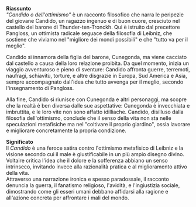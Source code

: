 **Riassunto**  
_"Candido o dell'ottimismo"_ è un racconto filosofico che narra le peripezie del giovane Candido, un ragazzo ingenuo e di buon cuore, cresciuto nel castello del barone di Thunder-ten-Tronckh. Qui è istruito dal precettore Pangloss, un ottimista radicale seguace della filosofia di Leibniz, che sostiene che viviamo nel "migliore dei mondi possibili" e che "tutto va per il meglio".

Candido si innamora della figlia del barone, Cunegonda, ma viene cacciato dal castello a causa della loro relazione proibita. Da quel momento, inizia un viaggio avventuroso e pieno di sventure: Candido affronta guerre, terremoti, naufragi, schiavitù, torture, e altre disgrazie in Europa, Sud America e Asia, sempre accompagnato dall'idea che tutto avvenga per il meglio, secondo l'insegnamento di Pangloss.

Alla fine, Candido si riunisce con Cunegonda e altri personaggi, ma scopre che la realtà è ben diversa dalle sue aspettative: Cunegonda è invecchiata e imbruttita, e le loro vite non sono affatto idilliache. Candido, disilluso dalla filosofia dell'ottimismo, conclude che il senso della vita non sta nelle speculazioni metafisiche ma nel "coltivare il proprio giardino", ossia lavorare e migliorare concretamente la propria condizione.

**Significato**  
Il _Candido_ è una feroce satira contro l'ottimismo metafisico di Leibniz e la visione secondo cui il male è giustificabile in un più ampio disegno divino. Voltaire critica l'idea che il dolore e la sofferenza abbiano un senso intrinseco, invitando invece alla razionalità pratica e al miglioramento attivo della vita.  
Attraverso una narrazione ironica e spesso paradossale, il racconto denuncia la guerra, il fanatismo religioso, l'avidità, e l'ingiustizia sociale, dimostrando come gli esseri umani debbano affidarsi alla ragione e all'azione concreta per affrontare i mali del mondo.

